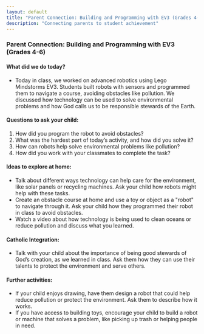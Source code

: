```yaml
---
layout: default
title: "Parent Connection: Building and Programming with EV3 (Grades 4-6)"
description: "Connecting parents to student achievement"
---
```


### Parent Connection: Building and Programming with EV3 (Grades 4-6)

#### What did we do today?
- Today in class, we worked on advanced robotics using Lego Mindstorms EV3. Students built robots with sensors and programmed them to navigate a course, avoiding obstacles like pollution. We discussed how technology can be used to solve environmental problems and how God calls us to be responsible stewards of the Earth.

#### Questions to ask your child:
1. How did you program the robot to avoid obstacles?
2. What was the hardest part of today’s activity, and how did you solve it?
3. How can robots help solve environmental problems like pollution?
4. How did you work with your classmates to complete the task?

#### Ideas to explore at home:
- Talk about different ways technology can help care for the environment, like solar panels or recycling machines. Ask your child how robots might help with these tasks.
- Create an obstacle course at home and use a toy or object as a "robot" to navigate through it. Ask your child how they programmed their robot in class to avoid obstacles.
- Watch a video about how technology is being used to clean oceans or reduce pollution and discuss what you learned.

#### Catholic Integration:
- Talk with your child about the importance of being good stewards of God’s creation, as we learned in class. Ask them how they can use their talents to protect the environment and serve others.

#### Further activities:
- If your child enjoys drawing, have them design a robot that could help reduce pollution or protect the environment. Ask them to describe how it works.
- If you have access to building toys, encourage your child to build a robot or machine that solves a problem, like picking up trash or helping people in need.


 